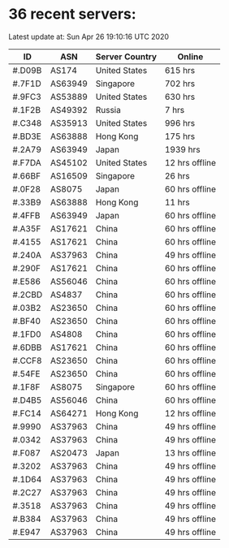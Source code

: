 # 36 recent servers:

Latest update at: Sun Apr 26 19:10:16 UTC 2020

| ID | ASN | Server Country | Online |
| -- | --- | -------------- | ------ |
| #.D09B | AS174 | United States | 615 hrs |
| #.7F1D | AS63949 | Singapore | 702 hrs |
| #.9FC3 | AS53889 | United States | 630 hrs |
| #.1F2B | AS49392 | Russia | 7 hrs |
| #.C348 | AS35913 | United States | 996 hrs |
| #.BD3E | AS63888 | Hong Kong | 175 hrs |
| #.2A79 | AS63949 | Japan | 1939 hrs |
| #.F7DA | AS45102 | United States | 12 hrs offline |
| #.66BF | AS16509 | Singapore | 26 hrs |
| #.0F28 | AS8075 | Japan | 60 hrs offline |
| #.33B9 | AS63888 | Hong Kong | 11 hrs |
| #.4FFB | AS63949 | Japan | 60 hrs offline |
| #.A35F | AS17621 | China | 60 hrs offline |
| #.4155 | AS17621 | China | 60 hrs offline |
| #.240A | AS37963 | China | 49 hrs offline |
| #.290F | AS17621 | China | 60 hrs offline |
| #.E586 | AS56046 | China | 60 hrs offline |
| #.2CBD | AS4837 | China | 60 hrs offline |
| #.03B2 | AS23650 | China | 60 hrs offline |
| #.BF40 | AS23650 | China | 60 hrs offline |
| #.1FD0 | AS4808 | China | 60 hrs offline |
| #.6DBB | AS17621 | China | 60 hrs offline |
| #.CCF8 | AS23650 | China | 60 hrs offline |
| #.54FE | AS23650 | China | 60 hrs offline |
| #.1F8F | AS8075 | Singapore | 60 hrs offline |
| #.D4B5 | AS56046 | China | 60 hrs offline |
| #.FC14 | AS64271 | Hong Kong | 12 hrs offline |
| #.9990 | AS37963 | China | 49 hrs offline |
| #.0342 | AS37963 | China | 49 hrs offline |
| #.F087 | AS20473 | Japan | 13 hrs offline |
| #.3202 | AS37963 | China | 49 hrs offline |
| #.1D64 | AS37963 | China | 49 hrs offline |
| #.2C27 | AS37963 | China | 49 hrs offline |
| #.3518 | AS37963 | China | 49 hrs offline |
| #.B384 | AS37963 | China | 49 hrs offline |
| #.E947 | AS37963 | China | 49 hrs offline |

